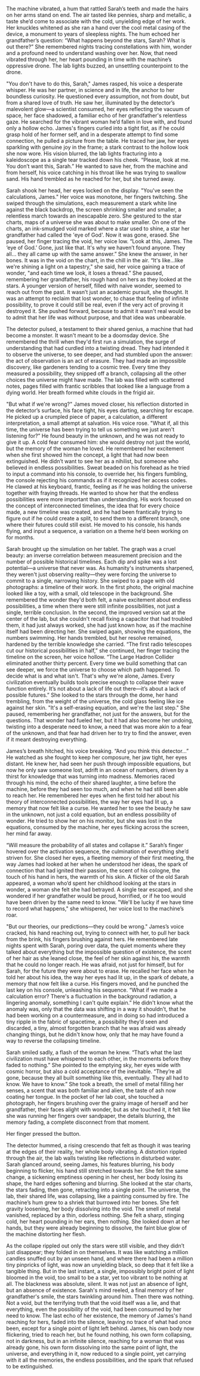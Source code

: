 The machine vibrated, a hum that rattled Sarah’s teeth and made the hairs on her arms stand on end. The air tasted like pennies, sharp and metallic, a taste she’d come to associate with the cold, unyielding edge of her work. Her knuckles whitened as she ran a hand over the cool metal casing of the device, a monument to years of sleepless nights. The hum echoed her grandfather’s question: “What happens beyond the stars, Sarah? What is out there?” She remembered nights tracing constellations with him, wonder and a profound need to understand washing over her. Now, that need vibrated through her, her heart pounding in time with the machine’s oppressive drone. The lab lights buzzed, an unsettling counterpoint to the drone.

"You don't have to do this, Sarah," James rasped, his voice a desperate whisper. He was her partner, in science and in life, the anchor to her boundless curiosity. He questioned every assumption, not from doubt, but from a shared love of truth. He saw her, illuminated by the detector’s malevolent glow—a scientist consumed, her eyes reflecting the vacuum of space, her face shadowed, a familiar echo of her grandfather's relentless gaze. He searched for the vibrant woman he’d fallen in love with, and found only a hollow echo. James's fingers curled into a tight fist, as if he could grasp hold of her former self, and in a desperate attempt to find some connection, he pulled a picture from the table. He traced her jaw, her eyes sparkling with genuine joy in the frame; a stark contrast to the hollow look she now wore. His vision blurred, the lab lights fracturing into a kaleidoscope as a single tear tracked down his cheek. “Please, look at me. You don’t want this, Sarah.” He wanted to save her, from the machine and from herself, his voice catching in his throat like he was trying to swallow sand. His hand trembled as he reached for her, but she turned away.

Sarah shook her head, her eyes locked on the display. "You've seen the calculations, James." Her voice was monotone, her fingers twitching. She swiped through the simulations, each measurement a stark white line against the black backdrop, the screen shrinking smaller and smaller, a relentless march towards an inescapable zero. She gestured to the star charts, maps of a universe she was about to make smaller. On one of the charts, an ink-smudged void marked where a star used to shine, a star her grandfather had called the 'eye of God'. Now it was gone, erased. She paused, her finger tracing the void, her voice low. “Look at this, James. The ‘eye of God.’ Gone, just like that. It's why we haven’t found anyone. They all… they all came up with the same answer.” She knew the answer, in her bones. It was in the void on the chart, in the chill in the air. “It's like...like we're shining a light on a tapestry," she said, her voice gaining a trace of wonder, "and each time we look, it loses a thread.” She paused, remembering her grandfather, his rough hand on hers as they looked at the stars. A younger version of herself, filled with naive wonder, seemed to reach out from the past. It wasn’t just an academic pursuit, she thought. It was an attempt to reclaim that lost wonder, to chase that feeling of infinite possibility, to prove it could still be real, even if the very act of proving it destroyed it. She pushed forward, because to admit it wasn't real would be to admit that her life was without purpose, and that idea was unbearable.

The detector pulsed, a testament to their shared genius, a machine that had become a monster. It wasn't meant to be a doomsday device. She remembered the thrill when they'd first run a simulation, the surge of understanding that had curdled into a twisting dread. They had intended it to observe the universe, to see deeper, and had stumbled upon the answer: the act of observation is an act of erasure. They had made an impossible discovery, like gardeners tending to a cosmic tree. Every time they measured a possibility, they snipped off a branch, collapsing all the other choices the universe might have made. The lab was filled with scattered notes, pages filled with frantic scribbles that looked like a language from a dying world. Her breath formed white clouds in the frigid air.

"But what if we're wrong?" James moved closer, his reflection distorted in the detector’s surface, his face tight, his eyes darting, searching for escape. He picked up a crumpled piece of paper, a calculation, a different interpretation, a small attempt at salvation. His voice rose. "What if, all this time, the universe has been trying to tell us something we just aren't listening for?” He found beauty in the unknown, and he was not ready to give it up. A cold fear consumed him: she would destroy not just the world, but the memory of the woman he loved. He remembered her excitement when she first showed him the concept, a light that had now been extinguished. He didn’t want to see her as a nihilist, but someone who believed in endless possibilities. Sweat beaded on his forehead as he tried to input a command into his console, to override her, his fingers fumbling, the console rejecting his commands as if it recognized her access codes. He clawed at his keyboard, frantic, feeling as if he was holding the universe together with fraying threads. He wanted to show her that the endless possibilities were more important than understanding. His work focused on the concept of interconnected timelines, the idea that for every choice made, a new timeline was created, and he had been frantically trying to figure out if he could create a split, to send them to a different branch, one where their futures could still exist. He moved to his console, his hands flying, and input a sequence, a variation on a theme he’d been working on for months.

Sarah brought up the simulation on her tablet. The graph was a cruel beauty: an inverse correlation between measurement precision and the number of possible historical timelines. Each dip and spike was a lost potential—a universe that never was. As humanity's instruments sharpened, they weren't just observing reality—they were forcing the universe to commit to a single, narrowing history. She swiped to a page with old photographs: a timeline of their work. In the first photo, the original machine looked like a toy, with a small, old telescope in the background. She remembered the wonder they'd both felt, a naive excitement about endless possibilities, a time when there were still infinite possibilities, not just a single, terrible conclusion. In the second, the improved version sat at the center of the lab, but she couldn't recall fixing a capacitor that had troubled them, it had just always worked, she had just known how, as if the machine itself had been directing her. She swiped again, showing the equations, the numbers swimming. Her hands trembled, but her resolve remained, hardened by the terrible knowledge she carried. “The first radio telescopes cut our historical possibilities in half,” she continued, her finger tracing the timeline on the screen, her voice hollow. “The Large Hadron Collider eliminated another thirty percent. Every time we build something that can see deeper, we force the universe to choose which path happened. To decide what is and what isn't. That's why we're alone, James. Every civilization eventually builds tools precise enough to collapse their wave function entirely. It’s not about a lack of life out there—it’s about a lack of possible futures.” She looked to the stars through the dome, her hand trembling, from the weight of the universe, the cold glass feeling like ice against her skin. "It's a self-erasing equation, and we're the last step." She paused, remembering her grandfather, not just for the answers, but for the questions. That wonder had fueled her, but it had also become her undoing, twisting into a desperate need to know, a need that was more akin to a fear of the unknown, and that fear had driven her to try to find the answer, even if it meant destroying everything.

James’s breath hitched, his voice breaking. “And you think this detector…” He watched as she fought to keep her composure, her jaw tight, her eyes distant. He knew her, had seen her push through impossible equations, but now he only saw someone lost, adrift in an ocean of numbers, driven by a thirst for knowledge that was turning into madness. Memories raced through his mind, the echo of their shared laughter, a time before the machine, before they had seen too much, and when he had still been able to reach her. He remembered her eyes when he first told her about his theory of interconnected possibilities, the way her eyes had lit up, a memory that now felt like a curse. He wanted her to see the beauty he saw in the unknown, not just a cold equation, but an endless possibility of wonder. He tried to show her on his monitor, but she was lost in the equations, consumed by the machine, her eyes flicking across the screen, her mind far away.

“Will measure the probability of all states and collapse it.” Sarah’s finger hovered over the activation sequence, the culmination of everything she’d striven for. She closed her eyes, a fleeting memory of their first meeting, the way James had looked at her when he understood her ideas, the spark of connection that had ignited their passion, the scent of his cologne, the touch of his hand in hers, the warmth of his skin. A flicker of the old Sarah appeared, a woman who’d spent her childhood looking at the stars in wonder, a woman she felt she had betrayed. A single tear escaped, and she wondered if her grandfather would be proud, horrified, or if he too would have been driven by the same need to know. "We'll be lucky if we have time to record what happens," she whispered, her voice lost to the machine’s roar.

"But our theories, our predictions—they could be wrong." James’s voice cracked, his hand reaching out, trying to connect with her, to pull her back from the brink, his fingers brushing against hers. He remembered late nights spent with Sarah, poring over data, the quiet moments where they talked about everything but the impossible question of existence, the scent of her hair as she leaned close, the feel of her skin against his, the warmth that he could no longer reach. He was afraid, not just for himself, but for Sarah, for the future they were about to erase. He recalled her face when he told her about his idea, the way her eyes had lit up, in the spark of debate, a memory that now felt like a curse. His fingers moved, and he punched the last key on his console, unleashing his sequence. “What if we made a calculation error? There's a fluctuation in the background radiation, a lingering anomaly, something I can't quite explain.” He didn't know what the anomaly was, only that the data was shifting in a way it shouldn’t, that he had been working on a countermeasure, and in doing so had introduced a tiny ripple in the fabric of spacetime, a possibility they’d seen and discarded, a tiny, almost forgotten branch that he was afraid was already changing things, but he didn't know how, only that he may have found a way to reverse the collapsing timeline.

Sarah smiled sadly, a flash of the woman he knew. “That’s what the last civilization must have whispered to each other, in the moments before they faded to nothing.” She pointed to the emptying sky, her eyes wide with cosmic horror, but also a cold acceptance of the inevitable. “They’re all gone, because they all built something like this, eventually. They all had to know. We have to know.” She took a breath, the smell of metal filling her senses, a scent that was both familiar and alien, the taste of ash now coating her tongue. In the pocket of her lab coat, she touched a photograph, her fingers brushing over the grainy image of herself and her grandfather, their faces alight with wonder, but as she touched it, it felt like she was running her fingers over sandpaper, the details blurring, the memory fading, a complete disconnect from that moment.

Her finger pressed the button.

The detector hummed, a rising crescendo that felt as though it was tearing at the edges of their reality, her whole body vibrating. A distortion rippled through the air, the lab walls twisting like reflections in disturbed water. Sarah glanced around, seeing James, his features blurring, his body beginning to flicker, his hand still stretched towards her. She felt the same change, a sickening emptiness opening in her chest, her body losing its shape, the hard edges softening and blurring. She looked at the star charts, the stars fading, then gone, retracting into a single point. The universe, the lab, their shared life, was collapsing, like a painting consumed by fire. The machine’s hum grew to a shriek that burrowed into her bones. She felt gravity loosening, her body dissolving into the void. The smell of metal vanished, replaced by a thin, odorless nothing. She felt a sharp, stinging cold, her heart pounding in her ears, then nothing. She looked down at her hands, but they were already beginning to dissolve, the faint blue glow of the machine distorting her flesh.

As the collape rippled out only the stars were still visible, and they didn’t just disappear; they folded in on themselves. It was like watching a million candles snuffed out by an unseen hand, and where there had been a million tiny pinpricks of light, was now an unyielding black, so deep that it felt like a tangible thing. But in the last instant, a single, impossibly bright point of light bloomed in the void, too small to be a star, yet too vibrant to be nothing at all. The blackness was absolute, silent. It was not just an absence of light, but an absence of existence. Sarah's mind reeled, a final memory of her grandfather's smile, the stars twinkling around him. Then there was nothing. Not a void, but the terrifying truth that the void itself was a lie, and that everything, even the possibility of the void, had been consumed by her need to know. The last echo of her existence, the memory of James's hand reaching for hers, faded into the silence, leaving no trace of what had once been, except for a single point of light left behind. James, his own body now flickering, tried to reach her, but he found nothing, his own form collapsing, not in darkness, but in an infinite silence, reaching for a woman that was already gone, his own form dissolving into the same point of light, the universe, and everything in it, now reduced to a single point, yet carrying with it all the memories, the endless possibilities, and the spark that refused to be extinguished.
